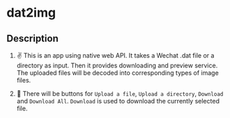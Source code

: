 # dat2img

## Description
1. ✌ This is an app using native web API. It takes a Wechat .dat file or a directory as input. Then it provides downloading and preview service. The uploaded files will be decoded into corresponding types of image files. 

1. 🍧 There will be buttons for `Upload a file`, `Upload a directory`, `Download` and `Download All`. `Download` is used to download the currently selected file.

